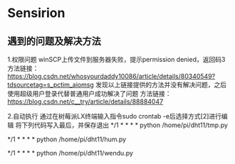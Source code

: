 # Sensirion
## 遇到的问题及解决方法
1.权限问题
winSCP上传文件到服务器失败，提示permission denied，返回码3
方法链接：https://blog.csdn.net/whosyourdaddy10086/article/details/80340549?tdsourcetag=s_pctim_aiomsg
发现以上链接提供的方法并没有解决问题，之后使用超级用户登录代替普通用户成功解决了问题
方法链接：https://blog.csdn.net/c__try/article/details/88884047

2.自动执行
通过在树莓派LX终端输入指令sudo crontab -e后选择方式[2]进行编辑
将下列代码写入最后，并保存退出
*/1 * * * * python /home/pi/dht11/tmp.py

*/1 * * * * python /home/pi/dht11/hum.py

*/1 * * * * python /home/pi/dht11/wendu.py


